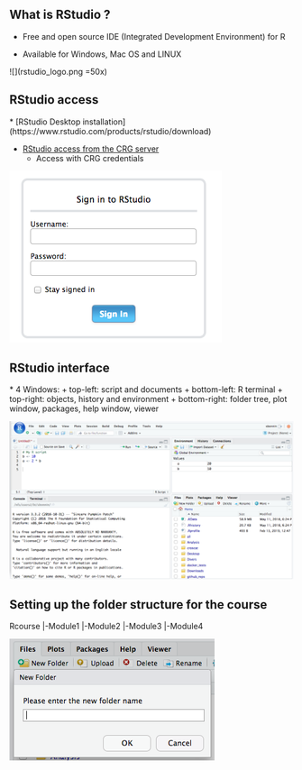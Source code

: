 <h2>What is RStudio ?</h2>

* Free and open source IDE (Integrated Development Environment) for R

* Available for Windows, Mac OS and LINUX

![](rstudio_logo.png  =50x)

<h2>RStudio access</h2>
* [RStudio Desktop installation](https://www.rstudio.com/products/rstudio/download)

* [RStudio access from the CRG server](http://rstudio.linux.crg.es/)
	+ Access with CRG credentials

![](rstudio_login.png "RStudio login")

<h2>RStudio interface</h2>
* 4 Windows:
+ top-left: script and documents
+ bottom-left: R terminal
+ top-right: objects, history and environment
+ bottom-right: folder tree, plot window, packages, help window, viewer

![](rstudio_interface.png "RStudio windows")

<h2>Setting up the folder structure for the course</h2>
Rcourse
|-Module1
|-Module2
|-Module3
|-Module4

![](rstudio_folder.png "RStudio create folder")


